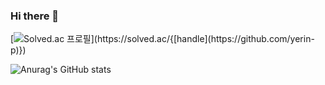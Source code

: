 ### Hi there 👋

<!--
**yerin-p/yerin-p** is a ✨ _special_ ✨ repository because its `README.md` (this file) appears on your GitHub profile.

Here are some ideas to get you started:

- 🔭 I’m currently working on ...
- 🌱 I’m currently learning ...
- 👯 I’m looking to collaborate on ...
- 🤔 I’m looking for help with ...
- 💬 Ask me about ...
- 📫 How to reach me: ...
- 😄 Pronouns: ...
- ⚡ Fun fact: ...
-->
[![Solved.ac
프로필](http://mazassumnida.wtf/api/generate_badge?boj={[handle](https://github.com/yerin-p)})](https://solved.ac/{[handle](https://github.com/yerin-p)})

![Anurag's GitHub stats](https://github-readme-stats.vercel.app/api?username=yerin-p&show_icons=true&theme=radical)

